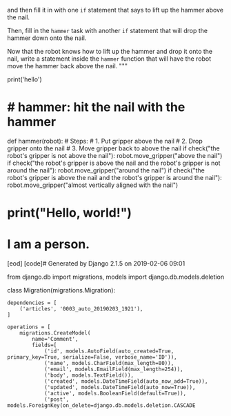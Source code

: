 

and then fill it in with one `if` statement that says to lift up the hammer
above the nail.

Then, fill in the `hammer` task with another `if` statement that will drop the
hammer down onto the nail.

Now that the robot knows how to lift up the hammer and drop it onto the nail,
write a statement inside the `hammer` function that will have the robot move the
hammer back above the nail.
"""

print('hello')

# # hammer: hit the nail with the hammer
def hammer(robot):
    # Steps:
    #  1. Put gripper above the nail
    #  2. Drop gripper onto the nail
    #  3. Move gripper back to above the nail
    if check("the robot's gripper is not above the nail"):
        robot.move_gripper("above the nail")
    if check("the robot's gripper is above the nail and the robot's gripper is not around the nail"):
        robot.move_gripper("around the nail")
    if check("the robot's gripper is above the nail and the robot's gripper is around the nail"):
        robot.move_gripper("almost vertically aligned with the nail")

# print("Hello, world!")

# I am a person.
[eod] [code]# Generated by Django 2.1.5 on 2019-02-06 09:01

from django.db import migrations, models
import django.db.models.deletion


class Migration(migrations.Migration):

    dependencies = [
        ('articles', '0003_auto_20190203_1921'),
    ]

    operations = [
        migrations.CreateModel(
            name='Comment',
            fields=[
                ('id', models.AutoField(auto_created=True, primary_key=True, serialize=False, verbose_name='ID')),
                ('name', models.CharField(max_length=80)),
                ('email', models.EmailField(max_length=254)),
                ('body', models.TextField()),
                ('created', models.DateTimeField(auto_now_add=True)),
                ('updated', models.DateTimeField(auto_now=True)),
                ('active', models.BooleanField(default=True)),
                ('post', models.ForeignKey(on_delete=django.db.models.deletion.CASCADE
